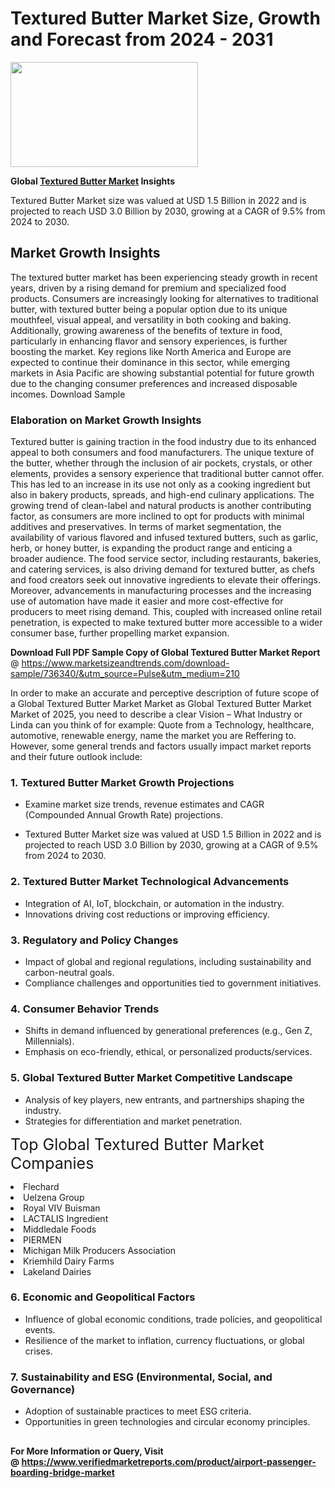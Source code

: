 <H1>Textured Butter Market Size, Growth and Forecast from 2024 - 2031</H1><img class="aligncenter size-medium wp-image-584254" src="https://thirdeyenews.in/wp-content/uploads/2024/09/Global-Market-Research-300x168.jpeg" alt="" width="300" height="168" /><p><strong>Global&nbsp;<a href="https://www.marketsizeandtrends.com/download-sample/736340/&amp;utm_source=Pulse&amp;utm_medium=210">Textured Butter Market</a> Insights</strong></p><p>Textured Butter Market size was valued at USD 1.5 Billion in 2022 and is projected to reach USD 3.0 Billion by 2030, growing at a CAGR of 9.5% from 2024 to 2030.</p><p><h2>Market Growth Insights</h2> The textured butter market has been experiencing steady growth in recent years, driven by a rising demand for premium and specialized food products. Consumers are increasingly looking for alternatives to traditional butter, with textured butter being a popular option due to its unique mouthfeel, visual appeal, and versatility in both cooking and baking. Additionally, growing awareness of the benefits of texture in food, particularly in enhancing flavor and sensory experiences, is further boosting the market. Key regions like North America and Europe are expected to continue their dominance in this sector, while emerging markets in Asia Pacific are showing substantial potential for future growth due to the changing consumer preferences and increased disposable incomes. Download Sample <h3>Elaboration on Market Growth Insights</h3> Textured butter is gaining traction in the food industry due to its enhanced appeal to both consumers and food manufacturers. The unique texture of the butter, whether through the inclusion of air pockets, crystals, or other elements, provides a sensory experience that traditional butter cannot offer. This has led to an increase in its use not only as a cooking ingredient but also in bakery products, spreads, and high-end culinary applications. The growing trend of clean-label and natural products is another contributing factor, as consumers are more inclined to opt for products with minimal additives and preservatives. In terms of market segmentation, the availability of various flavored and infused textured butters, such as garlic, herb, or honey butter, is expanding the product range and enticing a broader audience. The food service sector, including restaurants, bakeries, and catering services, is also driving demand for textured butter, as chefs and food creators seek out innovative ingredients to elevate their offerings. Moreover, advancements in manufacturing processes and the increasing use of automation have made it easier and more cost-effective for producers to meet rising demand. This, coupled with increased online retail penetration, is expected to make textured butter more accessible to a wider consumer base, further propelling market expansion. </p><p><span class=""><strong>Download Full PDF Sample Copy of Global Textured Butter Market Report</strong> @ <a href="https://www.marketsizeandtrends.com/download-sample/736340/&amp;utm_source=Pulse&amp;utm_medium=210" target="_blank">https://www.marketsizeandtrends.com/download-sample/736340/&amp;utm_source=Pulse&amp;utm_medium=210</a></span></p><p>In order to make an accurate and perceptive description of future scope of a Global&nbsp;Textured Butter Market Market as Global&nbsp;Textured Butter Market Market of 2025, you need to describe a clear Vision &ndash; What Industry or Linda can you think of for example: Quote from a Technology, healthcare, automotive, renewable energy, name the market you are Reffering to. However, some general trends and factors usually impact market reports and their future outlook include:</p><h3>1.&nbsp;<strong>Textured Butter Market Growth Projections</strong></h3><ul><li>Examine market size trends, revenue estimates and CAGR (Compounded Annual Growth Rate) projections.</li><li><p>Textured Butter Market size was valued at USD 1.5 Billion in 2022 and is projected to reach USD 3.0 Billion by 2030, growing at a CAGR of 9.5% from 2024 to 2030.</p></li></ul><h3>2.&nbsp;<strong>Textured Butter Market Technological Advancements</strong></h3><ul><li>Integration of AI, IoT, blockchain, or automation in the industry.</li><li>Innovations driving cost reductions or improving efficiency.</li></ul><h3>3.&nbsp;<strong>Regulatory and Policy Changes</strong></h3><ul><li>Impact of global and regional regulations, including sustainability and carbon-neutral goals.</li><li>Compliance challenges and opportunities tied to government initiatives.</li></ul><h3>4.&nbsp;<strong>Consumer Behavior Trends</strong></h3><ul><li>Shifts in demand influenced by generational preferences (e.g., Gen Z, Millennials).</li><li>Emphasis on eco-friendly, ethical, or personalized products/services.</li></ul><h3>5.&nbsp;<strong>Global Textured Butter Market Competitive Landscape</strong></h3><ul><li>Analysis of key players, new entrants, and partnerships shaping the industry.</li><li>Strategies for differentiation and market penetration.</li></ul><p data-pm-slice="1 1 []"><span style="color: inherit; font-family: inherit; font-size: 25px;">Top Global Textured Butter Market Companies</span></p><div class="" data-test-id=""><p><li>Flechard</li><li> Uelzena Group</li><li> Royal VIV Buisman</li><li> LACTALIS Ingredient</li><li> Middledale Foods</li><li> PIERMEN</li><li> Michigan Milk Producers Association</li><li> Kriemhild Dairy Farms</li><li> Lakeland Dairies</li></p></div><h3>6.&nbsp;<strong>Economic and Geopolitical Factors</strong></h3><ul><li>Influence of global economic conditions, trade policies, and geopolitical events.</li><li>Resilience of the market to inflation, currency fluctuations, or global crises.</li></ul><h3>7.&nbsp;<strong>Sustainability and ESG (Environmental, Social, and Governance)</strong></h3><ul><li>Adoption of sustainable practices to meet ESG criteria.</li><li>Opportunities in green technologies and circular economy principles.</li></ul><h2><strong style="font-size: 14px;">For More Information or Query, Visit @&nbsp;</strong><a style="background-color: #ffffff; font-size: 14px;" href="https://www.marketsizeandtrends.com/report/textured-butter-market/" target="_blank">https://www.verifiedmarketreports.com/product/airport-passenger-boarding-bridge-market</a></h2>
